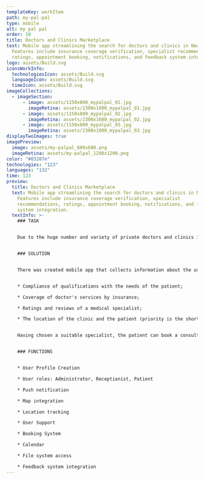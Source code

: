 ```yaml
---
templateKey: workItem
path: my-pal-pal
type: mobile
alt: my pal pal
order: 10
title: Doctors and Clinics Marketplace
text: Mobile app streamlining the search for doctors and clinics in New York.
  Features include insurance coverage verification, specialist recommendations,
  ratings, appointment booking, notifications, and feedback system integration.
logo: assets/Build.svg
iconsWorkInfo:
  technologiesIcon: assets/Build.svg
  languageIcon: assets/Build.svg
  timeIcon: assets/Build.svg
imageCollections:
  - imageSection:
      - image: assets/1150x800_mypalpal_01.jpg
        imageRetina: assets/2300x1600_mypalpal_01.jpg
      - image: assets/1150x800_mypalpal_02.jpg
        imageRetina: assets/2300x1600_mypalpal_02.jpg
      - image: assets/1150x800_mypalpal_03.jpg
        imageRetina: assets/2300x1600_mypalpal_03.jpg
displayTwoImages: true
imagePreview:
  image: assets/my-palpal_600x600.png
  imageRetina: assets/my-palpal_1200x1200.png
color: "#03207e"
technologies: "123"
languages: "132"
time: 123
preview:
  title: Doctors and Clinics Marketplace
  text: Mobile app streamlining the search for doctors and clinics in New York.
    Features include insurance coverage verification, specialist
    recommendations, ratings, appointment booking, notifications, and feedback
    system integration.
  textInfo: >-
    ### TASK 


    Due to the huge number and variety of private doctors and clinics in New York, it can be difficult to find the right specialist and make sure that insurance covers their services. It was necessary to create an application that facilitates the search, appointment, and giving feedback for the services of the attending doctor. 


    ### SOLUTION 


    There was created mobile app that collects information about the user's insurance package and his needs and offers him suitable specialist options based on the: 


    * Compliance of qualifications with the needs of the patient; 

    * Coverage of doctor's services by insurance; 

    * Ratings and reviews of a medical specialist; 

    * The location of the clinic and the patient (priority is the shortest distance). 


    Having chosen a suitable specialist, the patient can book a consultation. Sometime before the appointment, he will receive a notification, and after the appointment, he will be able to leave a review about the Doctor, while receiving a reward. 


    ### FUNCTIONS 


    * User Profile Creation 

    * User roles: Administrator, Receptionist, Patient 

    * Push notification 

    * Map integration 

    * Location tracking

    * User Support 

    * Booking System

    * Calendar 

    * File system access 

    * Feedback system integration
---
```

